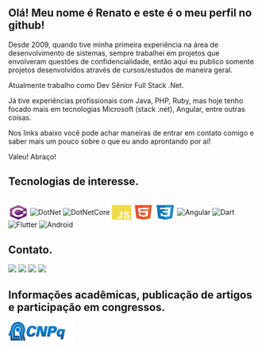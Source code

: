 ## Olá! Meu nome é Renato e este é o meu perfil no github!

Desde 2009, quando tive minha primeira experiência na área de desenvolvimento de sistemas, sempre trabalhei em projetos que envolveram questões de confidencialidade, então aqui eu publico somente projetos desenvolvidos através de cursos/estudos de maneira geral.

Atualmente trabalho como Dev Sênior Full Stack .Net.

Já tive experiências profissionais com Java, PHP, Ruby, mas hoje tenho focado mais em tecnologias Microsoft (stack .net), Angular, entre outras coisas.

Nos links abaixo você pode achar maneiras de entrar em contato comigo e saber mais um pouco sobre o que eu ando aprontando por aí! 

Valeu! Abraço!

## Tecnologias de interesse.

<div style="display: inline_block"><br>
  <img align="center" alt="Csharp" height="30" width="40" src="https://raw.githubusercontent.com/devicons/devicon/master/icons/csharp/csharp-original.svg">
  <img align="center" alt="DotNet" height="30" width="40" src="https://cdn.jsdelivr.net/gh/devicons/devicon/icons/dot-net/dot-net-original.svg">  
  <img align="center" alt="DotNetCore" height="30" width="40" src="https://cdn.jsdelivr.net/gh/devicons/devicon/icons/dotnetcore/dotnetcore-original.svg">          
  <img align="center" alt="Js" height="30" width="40" src="https://raw.githubusercontent.com/devicons/devicon/master/icons/javascript/javascript-plain.svg">
  <img align="center" alt="HTML" height="30" width="40" src="https://raw.githubusercontent.com/devicons/devicon/master/icons/html5/html5-original.svg">
  <img align="center" alt="CSS" height="30" width="40" src="https://raw.githubusercontent.com/devicons/devicon/master/icons/css3/css3-original.svg"> 
  <img align="center" alt="Angular" height="30" width="40" src="https://cdn.jsdelivr.net/gh/devicons/devicon/icons/angularjs/angularjs-original.svg">
  <img align="center" alt="Dart" height="30" width="40" src="https://cdn.jsdelivr.net/gh/devicons/devicon/icons/dart/dart-original.svg">  
  <img align="center" alt="Flutter" height="30" width="40" src="https://cdn.jsdelivr.net/gh/devicons/devicon/icons/flutter/flutter-original.svg">
  <img align="center" alt="Android" height="30" width="40" src="https://cdn.jsdelivr.net/gh/devicons/devicon/icons/android/android-original.svg">
</div>

## Contato.

<div>
   <a href = "mailto:renato.barbalho@gmail.com"><img src="https://img.shields.io/badge/-Gmail-%23333?style=for-the-badge&logo=gmail&logoColor=white" target="_blank"></a>
   <a href="https://www.instagram.com/renato_barbalho_lavor" target="_blank"><img src="https://img.shields.io/badge/-Instagram-%23E4405F?style=for-the-badge&logo=instagram&logoColor=white" target="_blank"></a>
   <a href="https://twitter.com/renato_lavor" target="_blank"><img src="https://img.shields.io/badge/Twitter-1DA1F2?style=for-the-badge&logo=twitter&logoColor=white" target="_blank"></a>   
   <a href="https://www.linkedin.com/in/renato-barbalho-lavor/" target="_blank"><img src="https://img.shields.io/badge/-LinkedIn-%230077B5?style=for-the-badge&logo=linkedin&logoColor=white" target="_blank"></a> 
</div>

## Informações acadêmicas, publicação de artigos e participação em congressos.


 <a href="https://lattes.cnpq.br/1512786382845787" target="_blank"><img src="https://github.com/renatolavor/renatolavor/blob/main/logo_cnpq.png"></a>


